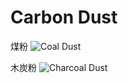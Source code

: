 # Carbon Dust

煤粉
![Coal Dust](item:betterwithmods:material:18)

木炭粉
![Charcoal Dust](item:betterwithmods:material:27)